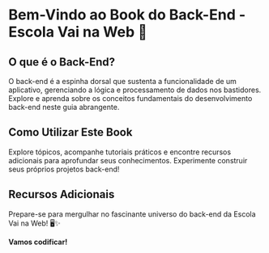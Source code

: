 # Bem-Vindo ao Book do Back-End - Escola Vai na Web 🚀

## O que é o Back-End?

O back-end é a espinha dorsal que sustenta a funcionalidade de um aplicativo, gerenciando a lógica e processamento de dados nos bastidores. Explore e aprenda sobre os conceitos fundamentais do desenvolvimento back-end neste guia abrangente.
## Como Utilizar Este Book

Explore tópicos, acompanhe tutoriais práticos e encontre recursos adicionais para aprofundar seus conhecimentos. Experimente construir seus próprios projetos back-end!

## Recursos Adicionais

Prepare-se para mergulhar no fascinante universo do back-end da Escola Vai na Web! 🖥️✨

**Vamos codificar!**
